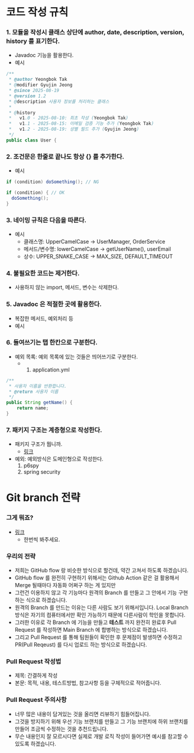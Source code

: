 # 코드 작성 규칙
### 1. 모듈을 작성시 클래스 상단에 author, date, description, version, history 를 표기한다.
- Javadoc 기능을 활용한다.
- 예시
~~~java
/**
 * @author Yeongbok Tak
 * @modifier Gyujin Jeong   
 * @since 2025-08-19
 * @version 1.2
 * @description 사용자 정보를 처리하는 클래스
 * 
 * @history
 *   v1.0 - 2025-08-10: 최초 작성 (Yeongbok Tak)
 *   v1.1 - 2025-08-15: 이메일 검증 기능 추가 (Yeongbok Tak)
 *   v1.2 - 2025-08-19: 성별 필드 추가 (Gyujin Jeong)
 */
public class User {
~~~
### 2. 조건문은 한줄로 끝나도 항상 {} 를 추가한다.  
- 예시
~~~ java
if (condition) doSomething(); // NG

if (condition) { // OK
  doSomething();
}
~~~
### 3. 네이밍 규칙은 다음을 따른다.
- 예시
  -  클래스명: UpperCamelCase → UserManager, OrderService
  -  메서드/변수명: lowerCamelCase → getUserName(), userEmail
  - 상수: UPPER_SNAKE_CASE → MAX_SIZE, DEFAULT_TIMEOUT
### 4. 불필요한 코드는 제거한다.
- 사용하지 않는 import, 메서드, 변수는 삭제한다.
### 5. Javadoc 은 적절한 곳에 활용한다.
- 복잡한 메서드, 예외처리 등
- 예시
### 6. 들여쓰기는 탭 한칸으로 구분한다.
- 예외 목록: 예외 목록에 있는 것들은 띄어쓰기로 구분한다.
  - 1. application.yml
~~~java
/**
 * 사용자 이름을 반환합니다.
 * @return 사용자 이름
 */
public String getName() {
    return name;
}
~~~
### 7. 패키지 구조는 계층형으로 작성한다.
- 패키지 구조가 뭡니까.
  - [링크](https://ksh-coding.tistory.com/96)
- 예외: 예외방식은 도메인형으로 작성한다.
  1. p6spy
  2. spring security
# Git branch 전략 
### 그게 뭐죠?
- [링크](https://youtu.be/EV3FZ3cWBp8)
  - 한번씩 봐주세요.
### 우리의 전략
- 저희는 GitHub flow 랑 비슷한 방식으로 할건데, 약간 고쳐서 하도록 하겠습니다.
- GitHub flow 를 완전히 구현하기 위해서는 Github Action 같은 걸 활용해서 Merge 될때마다 자동화 어쩌구 하는 게 있지만
- 그런건 이용하지 않고 각 기능마다 원격의 Branch 를 만들고 그 안에서 기능 구현하는 식으로 하겠습니다.
- 원격의 Branch 를 만드는 이유는 다른 사람도 보기 위해서입니다. Local Branch 방식은 자기의 컴퓨터에서만 확인 가능하기 때문에 다른사람이 학인을 못합니다.
- 그러한 이유로 각 Branch 에 기능을 만들고 **테스트** 까지 완전히 완료후 Pull Request 를 작성하면 Main Branch 에 합병하는 방식으로 하겠습니다.
- 그리고 Pull Request 를 통해 팀원들이 확인한 후 문제점이 발생하면 수정하고 PR(Pull Reqeust) 를 다시 업로드 하는 방식으로 하겠습니다.
### Pull Request 작성법
- 제목: 간결하게 작성
- 본문: 목적, 내용, 테스트방법, 참고사항 등을 구체적으로 적어줍니다.
### Pull Request 주의사항
- 너무 많은 내용이 담겨있는 것을 올리면 리뷰하기 힘들어집니다.
- 그것을 방지하기 위해 우선 기능 브랜치를 만들고 그 기능 브랜치에 하위 브랜치를 만들어 조금씩 수정하는 것을 추천드립니다.
- 무슨 내용인지 잘 모르시다면 실제로 개발 로직 작성이 들어가면 예시를 참고할 수 있도록 하겠습니다.

